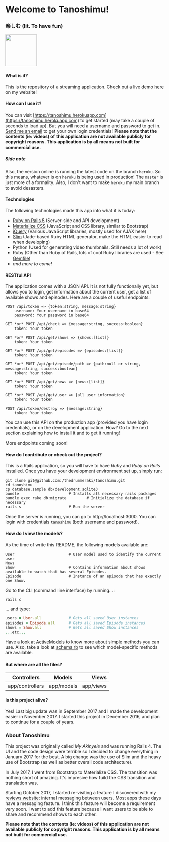# Welcome to Tanoshimu!
### 楽しむ (lit. To have fun)
<img src="public/favicon.ico" width="100" height="100"/>

#### What is it?
This is the repository of a streaming application. Check out a live demo 
[here](https://akinyele.herokuapp.com/#tanoshimu) on my website!

#### How can I use it?
You can visit [https://tanoshimu.herokuapp.com](https://tanoshimu.herokuapp.com)
to get started (may take a couple of seconds to load up). But you will need a
username and password to get in. [Send me an email](mailto:akinyele.akintola.febrissy@gmail)
to get your own login credentials! **Please note that the contents (ie: videos) of this application 
are not available publicly for copyright reasons. This application is by all means not built 
for commercial use.**

##### Side note
Also, the version online is running the latest code on the branch `heroku`. So this
means, whatever is on `heroku` is being used in production! The `master` is just more
of a formality. Also, I don't want to make `heroku` my main branch to avoid desasters.

#### Technologies
The following technologies made this app into what it is today:
- [Ruby on Rails 5](http://rubyonrails.org/) (Server-side and API development)
- [Materialize CSS](http://materializecss.com/) (JavaScript and CSS library, similar to Bootstrap)
- [jQuery](https://jquery.com/) (Various JavaScript libraries, mostly used for AJAX here)
- [Slim](http://slim-lang.com/) (Jade-based Ruby HTML generator, make the HTML easier to read when developing)
- Python (Used for generating video thumbnails. Still needs a lot of work)
- Ruby (Other than Ruby of Rails, lots of cool Ruby libraries are used - See [Gemfile](Gemfile))
- _and more to come!_

#### RESTful API
The application comes with a JSON API. It is not fully functionally yet, but allows
you to login, get information about the current user, get a list of available shows
and episodes. Here are a couple of useful endpoints:
```
POST /api/token => {token:string, message:string}
	username: Your username in base64
	password: Your password in base64

GET *or* POST /api/check => {message:string, success:boolean}
    token: Your token

GET *or* POST /api/get/shows => {shows:[list]}
	token: Your token

GET *or* POST /api/get/episodes => {episodes:[list]}
	token: Your token

GET *or* POST /api/get/episode/path => {path:null or string, message:string, success:boolean}
	token: Your token

GET *or* POST /api/get/news => {news:[list]}
	token: Your token

GET *or* POST /api/get/user => {all user information}
	token: Your token

POST /api/token/destroy => {message:string}
	token: Your token
```
You can use this API on the production app (provided you have login credentials), or on
the development application. How? Go to the next section explaining how to install it and
to get it running!

More endpoints coming soon!

#### How do I contribute or check out the project?
This is a Rails application, so you will have to have *Ruby* and *Ruby on Rails* installed.
Once you have your development environment set up, simply run:
```
git clone git@github.com:/thedrummeraki/tanoshimu.git
cd tanoshimu
cp database.sample db/development.sqlite3
bundle						# Installs all necessary rails packages
bundle exec rake db:migrate         # Initialize the database if necessary
rails s						# Run the server
```
Once the server is running, you can go to http://localhost:3000. You can login with credentials ```tanoshimu```
(both username and password).

#### How do I view the models?
As the time of write this README, the following models available are:
```
User 						# User model used to identify the current user
News 		
Show 						# Contains information about shows available to watch that has several Episodes.
Episode						# Instance of an episode that has exactly one Show.

```
Go to the CLI (command line interface) by running...:
```
rails c
```
... and type:
```ruby
users = User.all 			# Gets all saved User instances
episodes = Episode.all  	# Gets all saved Episode instances
shows = Show.all 			# Gets all saved Show instances
...etc...
```

Have a look at [ActiveModels](http://guides.rubyonrails.org/active_model_basics.html) to
know more about simple methods you can use. Also, take a look at [schema.rb](db/schema.rb) to
see which model-specific methods are available.

#### But where are all the files?
| Controllers      | Models     | Views     |
| ---------------- |:----------:| ---------:|
| app/controllers  | app/models | app/views |


#### Is this project alive?
Yes! Last big update was in September 2017 and I made the development easier in November 2017. I started 
this project in December 2016, and plan to continue for a couple of years.

### About Tanoshimu
This project was originally called *My Akinyele* and was running Rails 4. The UI and the code design 
were terrible so I decided to change everything in January 2017 for the best. A big change was the use of
Slim and the heavy use of Bootstrap (as well as better overall code architecture).

In July 2017, I went from Bootstrap to Materialize CSS. The transition was nothing short of amazing. It's
impresive how fuild the CSS transition and translation was.

Starting October 2017, I started re-visiting a feature I discovered with my [reviews website](https://reviews.herokuapp.com):
internal messaging between users. Most apps these days have a messaging feature. I think this feature will become a 
requirement very soon. I want to add this feature because I want users to be able to share and recommend shows to
each other.

**Please note that the contents (ie: videos) of this application are not available publicly for copyright reasons. 
This application is by all means not built for commercial use.**
